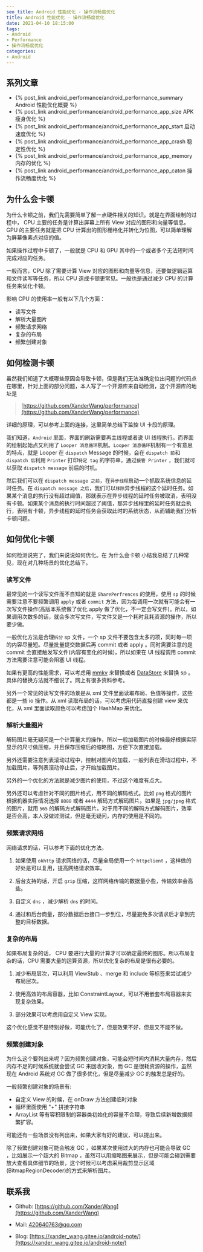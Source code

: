 ```yaml
---
seo_title: Android 性能优化 - 操作流畅度优化
title: Android 性能优化 - 操作流畅度优化
date: 2021-04-10 18:15:00
tags: 
- Android
- Performance
- 操作流畅度优化
categories: 
- Android
---
```


## 系列文章

- {% post_link android_performance/android_performance_summary Android 性能优化概要 %}
- {% post_link android_performance/android_performance_app_size APK 瘦身优化 %}
- {% post_link android_performance/android_performance_app_start 启动速度优化 %}
- {% post_link android_performance/android_performance_app_crash 稳定性优化 %}
- {% post_link android_performance/android_performance_app_memory 内存的优化 %}
- {% post_link android_performance/android_performance_app_caton 操作流畅度优化 %}

## 为什么会卡顿

为什么卡顿之前，我们先需要简单了解一点硬件相关的知识。就是在界面绘制的过程中， CPU 主要的任务是计算出屏幕上所有 View 对应的图形和向量等信息。 GPU 的主要任务就是把 CPU 计算出的图形栅格化并转化为位图，可以简单理解为屏幕像素点对应的值。

如果操作过程中卡顿了，一般就是 CPU 和 GPU 其中的一个或者多个无法短时间完成对应的任务。

一般而言，CPU 除了需要计算 View 对应的图形和向量等信息，还要做逻辑运算和文件读写等任务，所以 CPU 造成卡顿更常见。一般也是通过减少 CPU 的计算任务来优化卡顿。

影响 CPU 的使用率一般有以下几个方面：

- 读写文件
- 解析大量图片
- 频繁请求网络
- 复杂的布局
- 频繁创建对象 

## 如何检测卡顿

虽然我们知道了大概哪些原因会导致卡顿，但是我们无法准确定位出问题的代码点在哪里，针对上面的部分问题，本人写了一个开源库来自动检测，这个开源库的地址是

> [https://github.com/XanderWang/performance](https://github.com/XanderWang/performance)

详细的原理，可以参考上面的连接，这里简单总结下监控 UI 卡段的原理。

我们知道，`Android` 里面，界面的刷新需要再主线程或者说 UI 线程执行。而界面的绘制起始点又利用了 `Looper 消息循环`机制。`Looper 消息循环`机制有一个有意思的特点，就是 Looper 在 `dispatch` Message 的时候，会在 `dispatch 前`和 `dispatch 后`利用 `Printer` 打印`特定 tag` 的字符串，通过`接管 Printer` ，我们就可以获取 `dispatch message` 前后的时机。

然后我们可以在 `dispatch message 之前`，在`异步线程`启动一个抓取系统信息的延时任务。在 `dispatch message 之后`，我们可以`移除`异步线程的这个延时任务。如果某个消息的执行没有超过阈值，那就表示在异步线程的延时任务被取消，表明没有卡顿。如果某个消息的执行时间超过了阈值，那异步线程里的延时任务就会执行，表明有卡顿，异步线程的延时任务会获取此时的系统状态，从而辅助我们分析卡顿问题。

## 如何优化卡顿

如何检测说完了，我们来说说如何优化。在 为什么会卡顿 小结我总结了几种常见，现在对几种场景的优化总结下。

### 读写文件

最常见的一个读写文件而不自知的就是 `SharePerfrences` 的使用，使用 `sp` 的时候需要注意不要频繁调用 `apply` 或者 `commit` 方法，因为每调用一次就有可能会有一次写文件操作(高版本系统做了优化 apply 做了优化，不一定会写文件)。所以，如果调用次数多的话，就会多次写文件，写文件又是一个耗时且耗资源的操作，所以要少做。

一般优化方法是合理`拆分` sp 文件，一个 sp 文件不要包含太多的项，同时每一项的内容尽量短。尽量批量提交数据后再 commit 或者 apply 。同时需要注意的是 commit 会直接触发写文件(内容有变化的时候)，所以如果在 UI 线程调用 commit 方法需要注意可能会阻塞 UI 线程。

如果有更高的性能需求，可以考虑用 [mmkv]() 来替换或者 [DataStore]() 来替换 sp 。具体的替换方法就不细说了。网上有很多资料参考。

另外一个常见的读写文件的场景是从 xml 文件里面读取布局、色值等操作，这些都是一些 io 操作。从 xml 读取布局的话，可以考虑用代码直接创建 view 来优化，从 xml 里面读取颜色可以考虑加个 HashMap 来优化。

### 解析大量图片

解码图片毫无疑问是一个计算量大的操作，所以一般加载图片的时候最好根据实际显示的尺寸做压缩，并且保存压缩后的缩略图，方便下次直接加载。

另外还需要注意列表滚动过程中，控制对图片的加载，一般列表在滑动过程中，不加载图片，等列表滚动停止后，才开始加载图片。

另外的一个优化的方法就是减少图片的使用，不过这个难度有点大。

另外还可以考虑针对不同的图片格式，用不同的解码格式。比如 `png` 格式的图片根据机器实际情况选择 `8888` 或者 `4444` 解码方式解码图片。如果是 `jpg/jpeg` 格式的图片，就用 `565` 的解码方式解码图片。对于用不同的解码方式解码图片，效率是否会高，本人没做过测试，但是毫无疑问，内存的使用是不同的。

### 频繁请求网络

网络请求的话，可以参考下面的优化方法。

1. 如果使用 `okhttp` 请求网络的话，尽量全局使用一个 `httpclient` ，这样做的好处是可以复用，提高网络请求效率。

2. 后台支持的话，开启 `gzip` 压缩，这样网络传输的数据量小些，传输效率会高些。

3. 自定义 `dns` ，减少解析 `dns` 的时间。

4. 通过和后台商量，部分数据后台接口一步到位，尽量避免多次请求后才拿到完整的目标数据。

### 复杂的布局

如果布局复杂的话， CPU 要进行大量的计算才可以确定最终的图形。所以布局复杂的话，CPU 需要大量的运算资源，所以优化复杂的布局是很有必要的。

1. 减少布局层次，可以利用 ViewStub 、merge 和 include 等标签来尝试减少布局层次。

2. 使用高效的布局容器，比如 ConstraintLayout，可以不用嵌套布局容器来实现复杂效果。

3. 部分效果可以考虑用自定义 View 实现。

这个优化感觉不是特别好做，可能优化了，但是效果不好，但是又不能不做。
### 频繁创建对象 

为什么这个要列出来呢？因为频繁创建对象，可能会短时间内消耗大量内存，然后内存不足的时候系统就会尝试 GC 来回收对象，而 GC 是很耗资源的操作，虽然现在 Android 系统对 GC 做了很多优化，但是尽量减少 GC 的触发总是好的。

一般频繁创建对象的场景有:

- 自定义 View 的时候，在 onDraw 方法创建临时对象
- 循环里面使用 "+" 拼接字符串
- ArrayList 等有容积限制的容器类初始化的容量不合理，导致后续新增数据频繁扩容。

可能还有一些场景没有列出来，如果大家有好的建议，可以提出来。

除了频繁创建对象可能会触发 GC ，如果某次使用过大的内存也可能会导致 GC ，比如展示一个超大的 Bitmap ，虽然可以用缩略图来展示，但是可能会碰到需要放大查看具体细节的场景，这个时候可以考虑采用裁剪显示区域(BitmapRegionDecoder)的方式来解析图片。
## 联系我

- Github: [https://github.com/XanderWang](https://github.com/XanderWang)

- Mail: <420640763@qq.com>

- Blog: [https://xander_wang.gitee.io/android-note/](https://xander_wang.gitee.io/android-note/)
